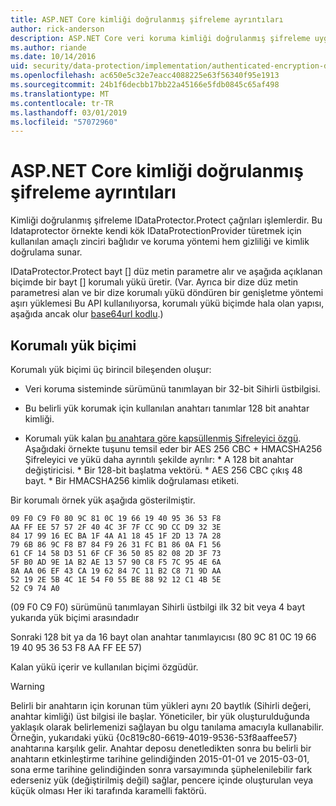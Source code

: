 ```yaml
---
title: ASP.NET Core kimliği doğrulanmış şifreleme ayrıntıları
author: rick-anderson
description: ASP.NET Core veri koruma kimliği doğrulanmış şifreleme uygulama ayrıntıları öğrenin.
ms.author: riande
ms.date: 10/14/2016
uid: security/data-protection/implementation/authenticated-encryption-details
ms.openlocfilehash: ac650e5c32e7eacc4088225e63f56340f95e1913
ms.sourcegitcommit: 24b1f6decbb17bb22a45166e5fdb0845c65af498
ms.translationtype: MT
ms.contentlocale: tr-TR
ms.lasthandoff: 03/01/2019
ms.locfileid: "57072960"
---
```

# <a name="authenticated-encryption-details-in-aspnet-core"></a>ASP.NET Core kimliği doğrulanmış şifreleme ayrıntıları

<a name="data-protection-implementation-authenticated-encryption-details"></a>

Kimliği doğrulanmış şifreleme IDataProtector.Protect çağrıları işlemlerdir. Bu Idataprotector örnekte kendi kök IDataProtectionProvider türetmek için kullanılan amaçlı zinciri bağlıdır ve koruma yöntemi hem gizliliği ve kimlik doğrulama sunar.

IDataProtector.Protect bayt [] düz metin parametre alır ve aşağıda açıklanan biçimde bir bayt [] korumalı yükü üretir. (Var. Ayrıca bir dize düz metin parametresi alan ve bir dize korumalı yükü döndüren bir genişletme yöntemi aşırı yüklemesi Bu API kullanılıyorsa, korumalı yükü biçimde hala olan yapısı, aşağıda ancak olur [base64url kodlu](https://tools.ietf.org/html/rfc4648#section-5).)

## <a name="protected-payload-format"></a>Korumalı yük biçimi

Korumalı yük biçimi üç birincil bileşenden oluşur:

* Veri koruma sisteminde sürümünü tanımlayan bir 32-bit Sihirli üstbilgisi.

* Bu belirli yük korumak için kullanılan anahtarı tanımlar 128 bit anahtar kimliği.

* Korumalı yük kalan [bu anahtara göre kapsüllenmiş Şifreleyici özgü](xref:security/data-protection/implementation/subkeyderivation#data-protection-implementation-subkey-derivation). Aşağıdaki örnekte tuşunu temsil eder bir AES 256 CBC + HMACSHA256 Şifreleyici ve yükü daha ayrıntılı şekilde ayrılır: * A 128 bit anahtar değiştiricisi. * Bir 128-bit başlatma vektörü. * AES 256 CBC çıkış 48 bayt. * Bir HMACSHA256 kimlik doğrulaması etiketi.

Bir korumalı örnek yük aşağıda gösterilmiştir.

```
09 F0 C9 F0 80 9C 81 0C 19 66 19 40 95 36 53 F8
AA FF EE 57 57 2F 40 4C 3F 7F CC 9D CC D9 32 3E
84 17 99 16 EC BA 1F 4A A1 18 45 1F 2D 13 7A 28
79 6B 86 9C F8 B7 84 F9 26 31 FC B1 86 0A F1 56
61 CF 14 58 D3 51 6F CF 36 50 85 82 08 2D 3F 73
5F B0 AD 9E 1A B2 AE 13 57 90 C8 F5 7C 95 4E 6A
8A AA 06 EF 43 CA 19 62 84 7C 11 B2 C8 71 9D AA
52 19 2E 5B 4C 1E 54 F0 55 BE 88 92 12 C1 4B 5E
52 C9 74 A0
```

(09 F0 C9 F0) sürümünü tanımlayan Sihirli üstbilgi ilk 32 bit veya 4 bayt yukarıda yük biçimi arasındadır

Sonraki 128 bit ya da 16 bayt olan anahtar tanımlayıcısı (80 9C 81 0C 19 66 19 40 95 36 53 F8 AA FF EE 57)

Kalan yükü içerir ve kullanılan biçimi özgüdür.

>[!WARNING]
> Belirli bir anahtarın için korunan tüm yükleri aynı 20 baytlık (Sihirli değeri, anahtar kimliği) üst bilgisi ile başlar. Yöneticiler, bir yük oluşturulduğunda yaklaşık olarak belirlemenizi sağlayan bu olgu tanılama amacıyla kullanabilir. Örneğin, yukarıdaki yükü {0c819c80-6619-4019-9536-53f8aaffee57} anahtarına karşılık gelir. Anahtar deposu denetledikten sonra bu belirli bir anahtarın etkinleştirme tarihine gelindiğinden 2015-01-01 ve 2015-03-01, sona erme tarihine gelindiğinden sonra varsayımında şüphelenilebilir fark ederseniz yük (değiştirilmiş değil) sağlar, pencere içinde oluşturulan veya küçük olması Her iki tarafında karamelli faktörü.
